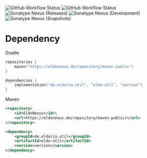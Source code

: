 ![GitHub Workflow Status](https://img.shields.io/github/actions/workflow/status/eldoriarpg/eldo-util/publish_to_nexus.yml?style=for-the-badge&label=Publishing&branch=master)
![GitHub Workflow Status](https://img.shields.io/github/actions/workflow/status/eldoriarpg/eldo-util/verify.yml?style=for-the-badge&label=Building&branch=master)
![Sonatype Nexus (Releases)](https://img.shields.io/nexus/maven-releases/de.eldoria.util/eldo-util?label=Release&logo=Release&server=https%3A%2F%2Feldonexus.de&style=for-the-badge)
![Sonatype Nexus (Development)](https://img.shields.io/nexus/maven-dev/de.eldoria.util/eldo-util?label=DEV&logo=Release&server=https%3A%2F%2Feldonexus.de&style=for-the-badge)
![Sonatype Nexus (Snapshots)](https://img.shields.io/nexus/s/de.eldoria.util/eldo-util?color=orange&label=Snapshot&server=https%3A%2F%2Feldonexus.de&style=for-the-badge)

# Dependency

Gradle

``` kotlin
repositories {
    maven("https://eldonexus.de/repository/maven-public")
}

dependencies {
    implementation("de.eldoria.util", "eldo-util", "version")
}
```

Maven

``` xml
<repository>
    <id>EldoNexus</id>\
    <url>https://eldonexus.de/repository/maven-public/</url>
</repository>

<dependency>
    <groupId>de.eldoria.util</groupId>
    <artifactId>eldo-util</artifactId>
    <version>version</version>
</dependency>
```
